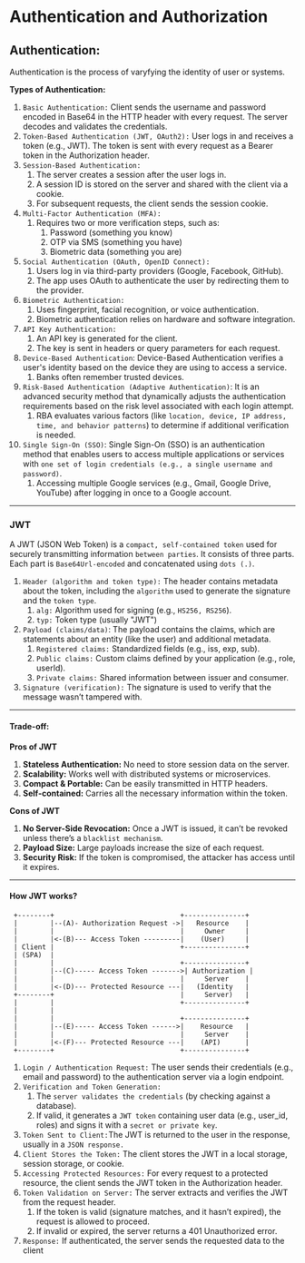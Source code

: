 # Authentication and Authorization

## Authentication:
Authentication is the process of varyfying the identity of user or systems.

**Types of Authentication:**
1. `Basic Authentication:` Client sends the username and password encoded in Base64 in the HTTP header with every request. The server decodes and validates the credentials.
2. `Token-Based Authentication (JWT, OAuth2):` User logs in and receives a token (e.g., JWT). The token is sent with every request as a Bearer token in the Authorization header.
3. `Session-Based Authentication:`
   1. The server creates a session after the user logs in.
   2. A session ID is stored on the server and shared with the client via a cookie.
   3. For subsequent requests, the client sends the session cookie.
4. `Multi-Factor Authentication (MFA):`
   1. Requires two or more verification steps, such as:
      1. Password (something you know)
      2. OTP via SMS (something you have)
      3. Biometric data (something you are)
5. `Social Authentication (OAuth, OpenID Connect):`
   1. Users log in via third-party providers (Google, Facebook, GitHub).
   2. The app uses OAuth to authenticate the user by redirecting them to the provider.
6. `Biometric Authentication:`
   1. Uses fingerprint, facial recognition, or voice authentication.
   2. Biometric authentication relies on hardware and software integration.
7. `API Key Authentication:`
   1. An API key is generated for the client.
   2. The key is sent in headers or query parameters for each request.
8. `Device-Based Authentication`: Device-Based Authentication verifies a user's identity based on the device they are using to access a service.
   1. Banks often remember trusted devices.
9. `Risk-Based Authentication (Adaptive Authentication)`: It is an advanced security method that dynamically adjusts the authentication requirements based on the risk level associated with each login attempt.
   1.  RBA evaluates various factors (like `location, device, IP address, time, and behavior patterns`) to determine if additional verification is needed.
10. `Single Sign-On (SSO)`: Single Sign-On (SSO) is an authentication method that enables users to access multiple applications or services with `one set of login credentials (e.g., a single username and password)`.
    1.  Accessing multiple Google services (e.g., Gmail, Google Drive, YouTube) after logging in once to a Google account.

---
### JWT
A JWT (JSON Web Token) is a `compact, self-contained token` used for securely transmitting information `between parties`. It consists of three parts. Each part is `Base64Url-encoded` and concatenated using `dots (.)`.
1. `Header (algorithm and token type):` The header contains metadata about the token, including the `algorithm` used to generate the signature and the `token type`.
   1. `alg:` Algorithm used for signing (e.g., `HS256, RS256`).
   2. `typ:` Token type (usually "JWT")
2. `Payload (claims/data)`: The payload contains the claims, which are statements about an entity (like the user) and additional metadata.
   1. `Registered claims:` Standardized fields (e.g., iss, exp, sub).
   2. `Public claims:` Custom claims defined by your application (e.g., role, userId).
   3. `Private claims:` Shared information between issuer and consumer.
3. `Signature (verification):` The signature is used to verify that the message wasn’t tampered with.
---
#### **Trade-off:**
**Pros of JWT**
1. **Stateless Authentication:** No need to store session data on the server.
2. **Scalability:** Works well with distributed systems or microservices.
3. **Compact & Portable:** Can be easily transmitted in HTTP headers.
4. **Self-contained:** Carries all the necessary information within the token.

**Cons of JWT**
1. **No Server-Side Revocation:** Once a JWT is issued, it can’t be revoked unless there’s a `blacklist mechanism`.
2. **Payload Size:** Large payloads increase the size of each request.
3. **Security Risk:** If the token is compromised, the attacker has access until it expires.
   
---
#### How JWT works?
     +--------+                               +---------------+
     |        |--(A)- Authorization Request ->|   Resource    |
     |        |                               |     Owner     |
     |        |<-(B)--- Access Token ---------|    (User)     |
     | Client |                               +---------------+
     | (SPA)  |
     |        |                               +---------------+
     |        |--(C)----- Access Token ------->| Authorization |
     |        |                               |     Server    |
     |        |<-(D)--- Protected Resource ---|   (Identity   |
     +--------+                               |     Server)   |
     |        |                               +---------------+
     |        |
     |        |                               +---------------+
     |        |--(E)----- Access Token ------>|    Resource   |
     |        |                               |     Server    |
     |        |<-(F)--- Protected Resource ---|    (API)      |
     +--------+                               +---------------+


1. `Login / Authentication Request:` The user sends their credentials (e.g., email and password) to the authentication server via a login endpoint.
2. `Verification and Token Generation:`
   1. The `server validates the credentials` (by checking against a database).
   2. If valid, it generates a `JWT token` containing user data (e.g., user_id, roles) and signs it with a `secret or private key`.
3. `Token Sent to Client:`The JWT is returned to the user in the response, usually in a `JSON response.`
4. `Client Stores the Token:` The client stores the JWT in a local storage, session storage, or cookie.
5. `Accessing Protected Resources:` For every request to a protected resource, the client sends the JWT token in the Authorization header.
6. `Token Validation on Server:` The server extracts and verifies the JWT from the request header.
   1. If the token is valid (signature matches, and it hasn’t expired), the request is allowed to proceed.
   2. If invalid or expired, the server returns a 401 Unauthorized error.
7. `Response:` If authenticated, the server sends the requested data to the client


